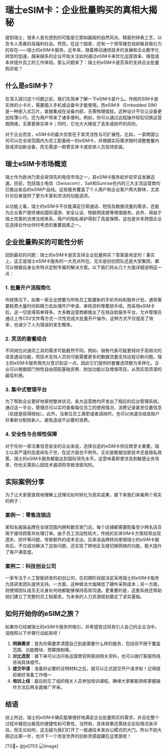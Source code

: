 # 瑞士eSIM卡：企业批量购买的真相大揭秘

提到瑞士，很多人首先想到的可能是它那如画般的自然风光、精密的钟表工艺，以及令人羡慕的高福利社会。然而，在这个国家，还有一个常常被忽视却极具吸引力的存在——瑞士的eSIM卡服务。近年来，随着移动通信技术的发展和企业数字化转型的加速，越来越多的企业开始关注如何通过eSIM卡来优化运营效率、降低成本并提升员工的工作体验。那么问题来了：瑞士的eSIM卡是否真的支持企业批量购买呢？

## 什么是eSIM卡？

在深入探讨这个问题之前，我们先简单了解一下eSIM卡是什么。传统的SIM卡是实体的小卡片，需要插入手机或设备中才能使用。而eSIM卡（Embedded SIM）是一种嵌入式芯片，直接集成在设备内部，无需物理插拔。这种设计不仅让设备更加轻薄小巧，还为用户带来了诸多便利。例如，你可以通过远程操作轻松切换运营商网络，无需更换实体卡；同时，它也大大降低了丢失或损坏的风险。

对于企业而言，eSIM卡的最大优势在于其灵活性与可扩展性。比如，一家跨国公司可以在全球范围内为员工配备统一的eSIM卡，并根据实际需求随时调整套餐内容或添加新设备，而无需逐一邮寄实体卡或安排人员现场安装。

## 瑞士eSIM卡市场概览

瑞士作为欧洲乃至全球领先的电信市场之一，其eSIM卡服务起步较早且发展迅速。目前，包括瑞士电信（Swisscom）、Salt和Sunrise在内的三大主流运营商均已推出各自的eSIM产品线。这些服务覆盖了个人用户和企业客户两大群体，尤其针对后者提供了更为丰富和灵活的功能选项。

从功能上看，瑞士的eSIM卡不仅能满足日常通话、短信及数据流量的需求，还能为企业客户提供诸如国际漫游、安全认证、物联网连接等增值服务。此外，得益于瑞士完善的法律法规体系，用户的隐私保护得到了高度保障，这也是许多跨国企业在选择合作伙伴时考虑的重要因素之一。

## 企业批量购买的可能性分析

回到最初的问题：瑞士的eSIM卡是否支持企业批量购买？答案是肯定的！事实上，这正是瑞士eSIM卡服务的一大亮点所在。无论是初创团队还是大型集团，都可以根据自身业务特点定制专属的解决方案。以下我们将从几个方面详细说明这一点：

### 1. 批量开户流程简化

传统情况下，如果一家企业想要为所有员工配置新的手机号码和服务计划，通常需要耗费大量时间和精力去处理开户申请、审核资料等繁琐手续。而采用eSIM卡后，这一切变得简单得多。大多数运营商都推出了在线自助服务平台，允许管理员通过上传CSV文件等方式一次性完成大批量开户操作。这种方式不仅提高了效率，也减少了人为错误的发生概率。

### 2. 灵活的套餐组合

不同岗位对通讯工具的需求可能截然不同。例如，销售代表可能更倾向于高频次的语音通话功能，而技术支持人员则可能需要更多的数据流量支持远程诊断问题。瑞士的eSIM卡服务商充分意识到这一点，因此它们提供的套餐选项极为多样化。企业可以根据部门特性自由搭配基础资费、附加功能以及增值项目，从而实现资源的最佳利用。

### 3. 集中式管理平台

为了帮助企业更好地掌控整体状况，各大运营商均开发出了相应的后台管理系统。通过这一平台，管理员可以实时查看每位员工的使用情况、消费记录甚至位置信息（前提是获得授权）。此外，当某位员工离职或者调岗时，也可以快速冻结其账户并重新分配给新人，避免造成不必要的浪费。

### 4. 安全性与合规性保障

对于任何一家注重信息安全的企业来说，选择合适的eSIM卡供应商至关重要。瑞士以其严谨的态度闻名于世，在这方面也不例外。无论是数据加密技术还是隐私政策，瑞士的eSIM卡服务都能达到国际领先水平。这意味着即使涉及到敏感业务场景，你也无需担心因技术漏洞而导致泄密风险。

## 实际案例分享

为了让大家更直观地理解上述理论如何转化为现实成果，接下来我们来看两个真实的例子：

### 案例一：零售连锁店

某知名服装品牌在全球范围内拥有数百家门店，每个店铺都需要配备至少两名店员用于接待顾客并处理订单。由于员工流动性较大，传统的实体SIM卡方案经常出现遗失、损坏等问题，导致额外的成本支出。后来该品牌转向使用瑞士的eSIM卡服务后，不仅成功解决了这些问题，还实现了跨地区无缝切换网络的功能，极大提升了客户满意度。

### 案例二：科技创业公司

一家专注于人工智能研发的初创公司，在初期阶段就决定采用瑞士的eSIM卡服务为其研发团队提供支持。一方面，这种做法大幅降低了硬件采购成本；另一方面，则使得团队成员无论身处何地都能够保持高效沟通。更重要的是，这套系统还帮助他们建立了完整的员工档案库，为未来的人力资源规划奠定了坚实基础。

## 如何开始你的eSIM之旅？

如果你已经被瑞士的eSIM卡服务所吸引，并希望尝试将其引入自己的企业当中，请按照以下步骤行动起来吧！

1. **明确需求**：首先你需要弄清楚自己到底需要什么样的服务，包括但不限于覆盖范围、功能模块、预算限制等。
2. **对比选型**：接下来可以访问各运营商官网查阅相关资料，也可以拨打客服热线咨询具体细节。
3. **提交申请**：准备好必要的证明材料之后，就可以正式提交开户请求啦！记得提前做好准备工作哦～
4. **培训上线**：最后别忘了组织相关人员参加培训课程，确保大家都能熟练掌握操作方法后再全面推广开来。

## 结语

综上所述，瑞士的eSIM卡确实能够很好地满足企业批量购买的需求，并且在整个过程中展现出极高的便捷性和可靠性。当然啦，具体效果还需结合实际情况来评估。但无论如何，这无疑为我们打开了一扇通往未来办公模式的大门。所以不妨大胆迈出第一步，也许下一个改变世界的创新灵感就藏在这里面呢！

[TG💪+ @jx0703 ![Image](https://github.com/user-attachments/assets/dbca1d08-cadb-493c-b0ec-ad6f7a83f270)]